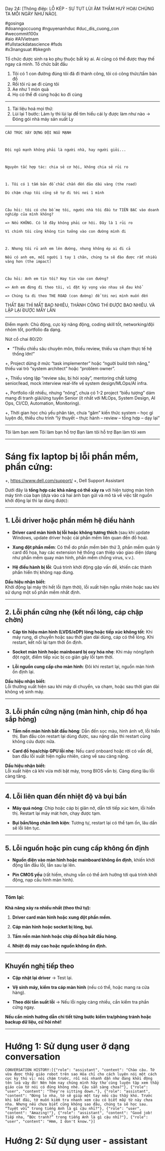Day 24: [Thông điệp: LỖ KÉP - SỰ TỤT LÙI ÂM THẦM HUỶ HOẠI CHÚNG TA MỖI NGÀY NHƯ NÀO].  
  
  
  
#gosinga  
#doanngoccuong #nguyenanhduc #duc_dis_cuong_con  
#wecommit100x  
#aio #AIVietnam  
#fullstackdatascience #fsds  
#x3nangsuat #bkegnh



Tổ chức được sinh ra ko phụ thuộc bất kỳ ai. Ai cũng có thể được thay thế ngay cả mình. Tổ chức bắt đầu
1. Tôi có 1 con đường đúng tôi đã đi thành công, tôi có công thức/tấm bản đồ
2. Rồi tôi rủ ae đi cùng tôi 
3. Ae như 1 món quà
4. Họ có thể đi cùng hoặc ko đi cùng

---
1. Tài liệu hoá mọi thứ: 
2. Lùi lại 1 bước: Làm ly thì lùi lại để tìm hiểu cái ly được làm như nào 
-> Đóng gói nhà máy sản xuất Ly 


---
```
CẤU TRÚC XÂY DỰNG ĐỘI NGŨ MẠNH

  

Đội ngũ mạnh không phải là người nhà, hay người giỏi...

  

Nguyên tắc hợp tác: chia sẻ cơ hội, không chia sẻ rủi ro

  

1. Tôi có 1 tấm bản đồ chắc chắn đến đảo dấu vàng (the road)

Dù chậm chạp tôi cũng sẽ tự đi tới nơi 1 mình

  

Câu hỏi: tôi có cho bố mẹ tôi, người nhà tôi đầu tư TIỀN BẠC vào doanh nghiệp của mình không?

=> Nếu KHÔNG. Có lẽ đây không phải cơ hội. Đây là 1 rủi ro

Vì chính tôi cũng không tin tưởng vào con đường mình đi

  

2. Nhưng tôi rủ anh em lên đường, nhưng không ép ai đi cả

Nếu có anh em, mỗi người 1 tay 1 chân, chúng ta sẽ đào được rất nhiều vàng hơn (the impact)

  

Câu hỏi: Anh em tin tôi? Hay tin vào con đường?

=> Anh em đừng đi theo tôi, vì đặt kỳ vọng vào nhau sẽ đau khổ

=> Chúng ta đi theo THE ROAD (con đường) để tới nơi mình muốn đến
```


THẤT BẠI THÌ MẤT BAO NHIÊU, THÀNH CÔNG THÌ ĐƯỢC BAO NHIÊU. 
VÀ LẶP LẠI ĐƯỢC MẤY LẦN


---

Điểm mạnh: Chủ động, cực kỳ năng động, coding skill tốt, networking/đội nhóm tốt, portfolio đa dạng.

Nút cổ chai 80/20:

- “Thiếu chiều sâu chuyên môn, thiếu review, thiếu va chạm thực tế hệ thống lớn!”

+, Project dừng ở mức “task implementer” hoặc “người build tính năng,” thiếu vai trò “system architect” hoặc “problem owner”.

+, Thiếu vòng lặp “review sâu, bị hỏi xoáy”, mentoring chất lượng senior/lead, mock interview real-life về system design/MLOps/AI infra.

+, Portfolio rất nhiều, nhưng “nông”, chưa có 1-2 project “biểu tượng” dám mang đi tranh giải/ứng tuyển Senior (ít nhất với MLOps, System Design, AI Ops, CI/CD, Automation, Monitoring).

+, Thời gian học chủ yếu phân tán, chưa “găm” kiến thức system – học gì luyện đó, thiếu chu trình “lý thuyết – thực hành – review – tổng hợp – dạy lại”

---
Tôi làm bạn xem 
Tôi làm bạn hỗ trợ 
Bạn làm tôi hỗ trợ 
Bạn làm tôi xem 



---

# Sáng fix laptop bị lỗi phần mềm, phần cứng: 
+, https://www.dell.com/support/
+, Dell Support Assistant 

Dưới đây là **tổng hợp các khả năng có thể xảy ra** với hiện tượng màn hình máy tính của bạn (dựa vào cả hai ảnh bạn gửi và mô tả về việc tắt nguồn khởi động lại thì lại dùng được):

---

## 1. **Lỗi driver hoặc phần mềm hệ điều hành**

- **Driver card màn hình bị lỗi hoặc không tương thích** (sau khi update Windows, update driver hoặc cài phần mềm liên quan đến đồ họa).
    
- **Xung đột phần mềm**: Có thể do phần mềm bên thứ 3, phần mềm quản lý card đồ họa, hay các extension hệ thống can thiệp vào giao diện (dạng như phần mềm quay màn hình, phần mềm chống virus, v.v.).
    
- **Hệ điều hành bị lỗi**: Quá trình khởi động gặp vấn đề, khiến các thành phần hiển thị không nạp đúng.
    

**Dấu hiệu nhận biết:**  
Khởi động lại máy thì hết lỗi (tạm thời), lỗi xuất hiện ngẫu nhiên hoặc sau khi sử dụng một số phần mềm nhất định.

---

## 2. **Lỗi phần cứng nhẹ (kết nối lỏng, cáp chập chờn)**

- **Cáp tín hiệu màn hình (LVDS/eDP) lỏng hoặc tiếp xúc không tốt**: Khi máy rung, di chuyển hoặc sau thời gian dài dùng, cáp có thể lỏng. Khi restart, kết nối lại tạm thời ổn định.
    
- **Socket màn hình hoặc mainboard bị oxy hóa nhẹ**: Khi máy nóng/lạnh đột ngột, điểm tiếp xúc bị co giãn gây lỗi tạm thời.
    
- **Lỗi nguồn cung cấp cho màn hình**: Đôi khi restart lại, nguồn màn hình ổn định lại.
    

**Dấu hiệu nhận biết:**  
Lỗi thường xuất hiện sau khi máy di chuyển, va chạm, hoặc sau thời gian dài không vệ sinh máy.

---

## 3. **Lỗi phần cứng nặng (màn hình, chip đồ họa sắp hỏng)**

- **Tấm nền màn hình bắt đầu hỏng**: Dẫn đến sọc màu, hình ảnh vỡ, lỗi hiển thị. Ban đầu còn restart lại dùng được, sau nặng dần thì restart cũng không cứu được nữa.
    
- **Card đồ họa/chip GPU lỗi nhẹ**: Nếu card onboard hoặc rời có vấn đề, ban đầu lỗi xuất hiện ngẫu nhiên, càng về sau càng nặng.
    

**Dấu hiệu nhận biết:**  
Lỗi xuất hiện cả khi vừa mới bật máy, trong BIOS vẫn bị. Càng dùng lâu lỗi càng tăng.

---

## 4. **Lỗi liên quan đến nhiệt độ và bụi bẩn**

- **Máy quá nóng**: Chip hoặc cáp bị giãn nở, dẫn tới tiếp xúc kém, lỗi hiển thị. Restart lại máy mát hơn, chạy được tạm.
    
- **Bụi bẩn/lỏng chân linh kiện**: Tương tự, restart lại có thể tạm ổn, lâu dần sẽ lỗi liên tục.
    

---

## 5. **Lỗi nguồn hoặc pin cung cấp không ổn định**

- **Nguồn điện vào màn hình hoặc mainboard không ổn định**, khiến khởi động lần đầu lỗi, lần sau lại lên.
    
- **Pin CMOS yếu** (rất hiếm, nhưng vẫn có thể ảnh hưởng tới quá trình khởi động, nạp cấu hình màn hình).
    

---

### **Tóm lại:**

**Khả năng xảy ra nhiều nhất (theo thứ tự):**

1. **Driver card màn hình hoặc xung đột phần mềm.**
    
2. **Cáp màn hình hoặc socket bị lỏng, bụi.**
    
3. **Tấm nền màn hình hoặc chip đồ họa bắt đầu hỏng.**
    
4. **Nhiệt độ máy cao hoặc nguồn không ổn định.**
    

---

## **Khuyến nghị tiếp theo**

- **Cập nhật lại driver** → Test lại.
    
- **Vệ sinh máy, kiểm tra cáp màn hình** (nếu có thể, hoặc mang ra cửa hàng).
    
- **Theo dõi tần suất lỗi** → Nếu lỗi ngày càng nhiều, cần kiểm tra phần cứng ngay.
    

**Nếu cần mình hướng dẫn chi tiết từng bước kiểm tra/phòng tránh hoặc backup dữ liệu, cứ hỏi nhé!**


---

# Hướng 1: Sử dụng user ở dạng conversation 
```
CONVERSATION HISTORY:[{"role": "assistant", "content": "Chào cậu. Tớ vừa được thầy giáo robot trên sao Hỏa chỉ cho cách luyện nói một cách cực kỳ thú vị: nói chậm trước, rồi nói nhanh dần như đang khởi động tên lửa vậy đó! Nên hôm nay chúng mình hãy thử cùng luyện tập xem thầy giáo của tớ nói có đúng không nhé. Cậu sẵn sàng chưa?"}, {"role": "user", "content": "They're sitting down."}, {"role": "assistant", "content": "Đừng lo nha, tớ sẽ giúp một tay nếu cậu thấy khó. Trước khi bắt đầu, tớ muốn kiểm tra nhanh xem cậu có biết mấy từ này chưa nha. Nhưng nếu chưa biết cũng không sao đâu, chúng ta sẽ học sau. “Tuyệt vời” trong tiếng Anh là gì cậu nhỉ?"}, {"role": "user", "content": "Amazing!"}, {"role": "assistant", "content": "Good job! Tiếp nha, “Bức tranh?” trong tiếng Anh là gì cậu nhỉ?"}, {"role": "user", "content": "Hmm, I don't know."}]
```


# Hướng 2: Sử dụng user - assistant 
